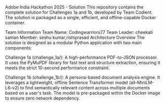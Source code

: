 Adobe India Hackathon 2025 - Solution
This repository contains the complete solution for Challenges 1a and 1b, developed by Team Codient. The solution is packaged as a single, efficient, and offline-capable Docker container.


Team Information
Team Name: Codingwarriors77
Team Leader: cheekati saman
Member: seshu kumar,rishiprasad
Architecture Overview
The solution is designed as a modular Python application with two main components:


Challenge 1a (challenge_1a/): 
A high-performance PDF-to-JSON processor. It uses the PyMuPDF library for fast text and structure extraction, ensuring it meets the strict 10-second performance constraint.

Challenge 1b (challenge_1b/): 
A persona-based document analysis engine. It leverages a lightweight, offline Sentence Transformer model (all-MiniLM-L6-v2) to find semantically relevant content across multiple documents based on a user's task. The model is pre-packaged within the Docker image to ensure zero network dependency.

